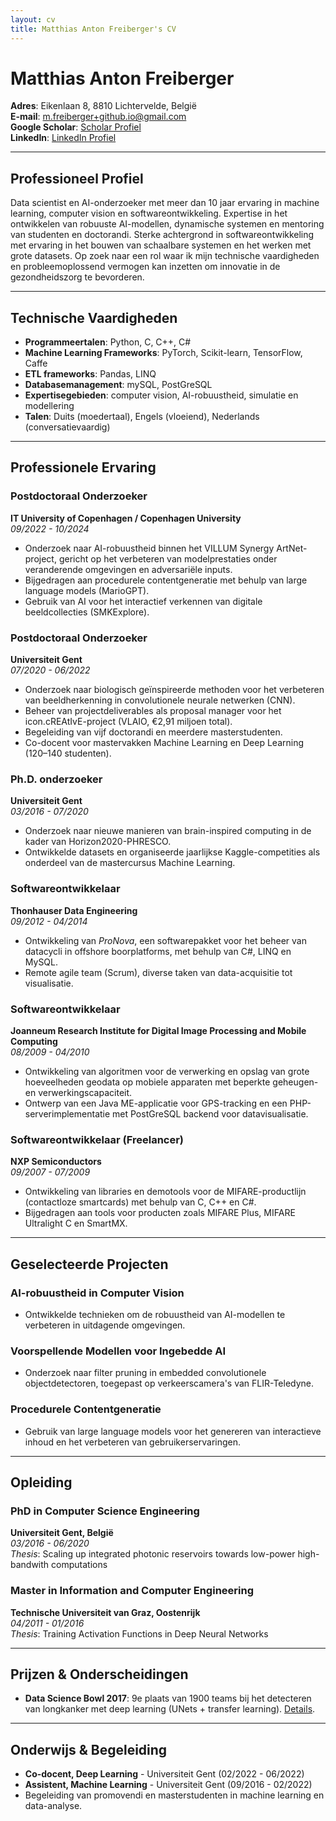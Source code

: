 ```yaml
---
layout: cv
title: Matthias Anton Freiberger's CV
---
```


# Matthias Anton Freiberger
**Adres**: Eikenlaan 8, 8810 Lichtervelde, België   
**E-mail**: [m.freiberger+github.io@gmail.com](mailto:m.freiberger+github.io@gmail.com)  
**Google Scholar**: [Scholar Profiel](https://scholar.google.com/citations?user=qkPbhlUAAAAJ)  
**LinkedIn**: [LinkedIn Profiel](https://www.linkedin.com/in/matthias-freiberger-a1377b7b/)  

---

## Professioneel Profiel
Data scientist en AI-onderzoeker met meer dan 10 jaar ervaring in machine learning, computer vision en softwareontwikkeling. Expertise in het ontwikkelen van robuuste AI-modellen, dynamische systemen en mentoring van studenten en doctorandi. Sterke achtergrond in softwareontwikkeling met ervaring in het bouwen van schaalbare systemen en het werken met grote datasets. Op zoek naar een rol waar ik mijn technische vaardigheden en probleemoplossend vermogen kan inzetten om innovatie in de gezondheidszorg te bevorderen.

---

## Technische Vaardigheden
- **Programmeertalen**: Python, C, C++, C#  
- **Machine Learning Frameworks**: PyTorch, Scikit-learn, TensorFlow, Caffe 
- **ETL frameworks**: Pandas, LINQ   
- **Databasemanagement**: mySQL, PostGreSQL  
- **Expertisegebieden**: computer vision, AI-robuustheid, simulatie en modellering  
- **Talen**: Duits (moedertaal), Engels (vloeiend), Nederlands (conversatievaardig)

---

## Professionele Ervaring

### Postdoctoraal Onderzoeker  
**IT University of Copenhagen / Copenhagen University**  
*09/2022 - 10/2024*  
- Onderzoek naar AI-robuustheid binnen het VILLUM Synergy ArtNet-project, gericht op het verbeteren van modelprestaties onder veranderende omgevingen en adversariële inputs.  
- Bijgedragen aan procedurele contentgeneratie met behulp van large language models (MarioGPT).  
- Gebruik van AI voor het interactief verkennen van digitale beeldcollecties (SMKExplore).  

### Postdoctoraal Onderzoeker  
**Universiteit Gent**  
*07/2020 - 06/2022*  
- Onderzoek naar biologisch geïnspireerde methoden voor het verbeteren van beeldherkenning in convolutionele neurale netwerken (CNN).  
- Beheer van projectdeliverables als proposal manager voor het icon.cREAtIvE-project (VLAIO, €2,91 miljoen total).  
- Begeleiding van vijf doctorandi en meerdere masterstudenten.  
- Co-docent voor mastervakken Machine Learning en Deep Learning (120–140 studenten).  

### Ph.D. onderzoeker  
**Universiteit Gent**  
*03/2016 - 07/2020*  
- Onderzoek naar nieuwe manieren van brain-inspired computing in de kader van Horizon2020-PHRESCO.  
- Ontwikkelde datasets en organiseerde jaarlijkse Kaggle-competities als onderdeel van de mastercursus Machine Learning.  

### Softwareontwikkelaar  
**Thonhauser Data Engineering**  
*09/2012 - 04/2014*  
- Ontwikkeling van *ProNova*, een softwarepakket voor het beheer van datacycli in offshore boorplatforms, met behulp van C#, LINQ en MySQL.  
- Remote agile team (Scrum), diverse taken van data-acquisitie tot visualisatie.  

### Softwareontwikkelaar  
**Joanneum Research Institute for Digital Image Processing and Mobile Computing**  
*08/2009 - 04/2010*  
- Ontwikkeling van algoritmen voor de verwerking en opslag van grote hoeveelheden geodata op mobiele apparaten met beperkte geheugen- en verwerkingscapaciteit.  
- Ontwerp van een Java ME-applicatie voor GPS-tracking en een PHP-serverimplementatie met PostGreSQL backend voor datavisualisatie.  

### Softwareontwikkelaar (Freelancer)  
**NXP Semiconductors**  
*09/2007 - 07/2009*  
- Ontwikkeling van libraries en demotools voor de MIFARE-productlijn (contactloze smartcards) met behulp van C, C++ en C#.  
- Bijgedragen aan tools voor producten zoals MIFARE Plus, MIFARE Ultralight C en SmartMX.  
---

## Geselecteerde Projecten

### AI-robuustheid in Computer Vision  
- Ontwikkelde technieken om de robuustheid van AI-modellen te verbeteren in uitdagende omgevingen.  

### Voorspellende Modellen voor Ingebedde AI  
- Onderzoek naar filter pruning in embedded convolutionele objectdetectoren, toegepast op verkeerscamera's van FLIR-Teledyne.  

### Procedurele Contentgeneratie  
- Gebruik van large language models voor het genereren van interactieve inhoud en het verbeteren van gebruikerservaringen.  

---

## Opleiding

### PhD in Computer Science Engineering  
**Universiteit Gent, België**  
*03/2016 - 06/2020*  
*Thesis*: Scaling up integrated photonic reservoirs towards low-power high-bandwith computations  

### Master in Information and Computer Engineering  
**Technische Universiteit van Graz, Oostenrijk**  
*04/2011 - 01/2016*  
*Thesis*: Training Activation Functions in Deep Neural Networks  

---

## Prijzen & Onderscheidingen

- **Data Science Bowl 2017**: 9e plaats van 1900 teams bij het detecteren van longkanker met deep learning (UNets + transfer learning). [Details](https://medium.com/kaggle-blog/data-science-bowl-2017-predicting-lung-cancer-solution-write-up-team-deep-breath-4fee2f5b4768).  

---

## Onderwijs & Begeleiding

- **Co-docent, Deep Learning** - Universiteit Gent (02/2022 - 06/2022)  
- **Assistent, Machine Learning** - Universiteit Gent (09/2016 - 02/2022)  
- Begeleiding van promovendi en masterstudenten in machine learning en data-analyse.  

